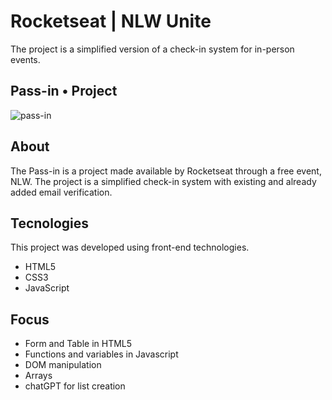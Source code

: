 # Rocketseat | NLW Unite
The project is a simplified version of a check-in system for in-person events.

## Pass-in • Project
![pass-in](https://github.com/gustavonunesbispo/rocketseat-pass-in/assets/151034795/731979d7-97b8-4291-9ba7-68d439145e64)

## About
The Pass-in is a project made available by Rocketseat through a free event, NLW.
The project is a simplified check-in system with existing and already added email verification.

## Tecnologies
This project was developed using front-end technologies.
- HTML5
- CSS3
- JavaScript

## Focus
- Form and Table in HTML5
- Functions and variables in Javascript
- DOM manipulation
- Arrays
- chatGPT for list creation
